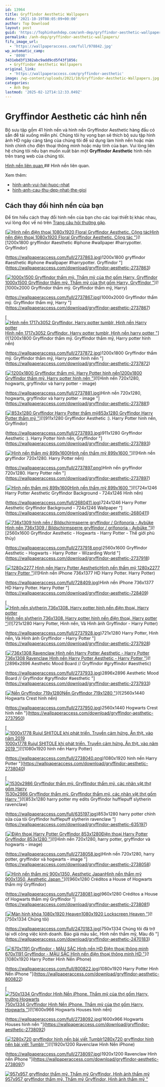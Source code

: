 ```yaml
---
id: 13964
title: Gryffindor Aesthetic Wallpapers
date: '2021-10-19T08:05:09+00:00'
author: Top Download
layout: post
guid: 'https://Tophinhanhdep.com/anh-dep/gryffindor-aesthetic-wallpapers/'
permalink: /anh-dep/gryffindor-aesthetic-wallpapers/
fifu_image_url:
  - 'https://wallpaperaccess.com/full/978842.jpg'
wp_automatic_camp:
  - '8098'
3431ebd3f1382abc9add9cd5f43f1856:
  - Gryffindor Aesthetic Wallpapers
original_link:
  - 'https://wallpaperaccess.com/gryffindor-aesthetic'
image: /wp-content/uploads/2021/10/Gryffindor-Aesthetic-Wallpapers.jpg
categories:
  - Ảnh Đẹp
lastmod: '2025-02-12T14:12:33.049Z'
---
```

# Gryffindor Aesthetic các hình nền

Bộ sưu tập gồm 41 hình nền và hình nền Gryffindor Aesthetic hàng đầu có sẵn để tải xuống miễn phí. Chúng tôi hy vọng bạn sẽ thích bộ sưu tập hình ảnh HD ngày càng tăng của chúng tôi để sử dụng làm hình nền hoặc màn hình chính cho điện thoại thông minh hoặc máy tính của bạn. Vui lòng liên hệ chúng tôi nếu bạn muốn xuất bản một **Gryffindor Aesthetic** hình nền trên trang web của chúng tôi.

[Hình nền liên quan ](#related) ## Hình nền liên quan.

   
 Xem thêm:

   
- [hinh-anh-vui-hai-huoc-nhat](https://tophinhanhdep.com/anh-hai-huoc/hinh-anh-vui-hai-huoc-nhat/)
- [hinh-anh-cau-thu-dep-nhat-the-gioi](https://tophinhanhdep.com/anh-dep/hinh-anh-cau-thu-dep-nhat-the-gioi/)

## Cách thay đổi hình nền của bạn

Để tìm hiểu cách thay đổi hình nền của bạn cho các loại thiết bị khác nhau, vui lòng đọc về nó trên [Trang câu hỏi thường gặp](https://tophinhanhdep.com/faq/).

  
[[![Hình nền điện thoại 1080x1920 Floral Gryffindor Aesthetic.  Cộng tác](https://wallpaperaccess.com/full/978842.jpg)Hình nền điện thoại 1080x1920 Floral Gryffindor Aesthetic. Cộng tác "](https://wallpaperaccess.com/download/gryffindor-aesthetic-978842)](![1200x1800 gryffindor #aesthetic #iphone #wallpaper #harrypotter.  Gryffindor)

(https://wallpaperaccess.com/full/2737863.jpg)1200x1800 gryffindor #aesthetic #iphone #wallpaper #harrypotter. Gryffindor "](https://wallpaperaccess.com/download/gryffindor-aesthetic-2737863)

[[![1000x1500 Gryffindor thẩm mỹ.  Thẩm mỹ của thợ gốm Harry, Gryffindor](https://wallpaperaccess.com/full/2737866.jpg)1000x1500 Gryffindor thẩm mỹ. Thẩm mỹ của thợ gốm Harry, Gryffindor "](https://wallpaperaccess.com/download/gryffindor-aesthetic-2737866)](![1000x2000 Gryffindor thẩm mỹ.  Gryffindor thẩm mỹ, Harry)

(https://wallpaperaccess.com/full/2737867.jpg)1000x2000 Gryffindor thẩm mỹ. Gryffindor thẩm mỹ, Harry "](https://wallpaperaccess.com/download/gryffindor-aesthetic-2737867)

[[![Hình nền 1717x3052 Gryffindor.  Harry potter tumblr, Hình nền Harry potter](https://wallpaperaccess.com/full/2737869.jpg)Hình nền 1717x3052 Gryffindor. Harry potter tumblr, Hình nền harry potter "](https://wallpaperaccess.com/download/gryffindor-aesthetic-2737869)](![1200x1800 Gryffindor thẩm mỹ.  Gryffindor thẩm mỹ, Harry potter hình nền)

(https://wallpaperaccess.com/full/2737872.jpg)1200x1800 Gryffindor thẩm mỹ. Gryffindor thẩm mỹ, Harry potter hình nền "](https://wallpaperaccess.com/download/gryffindor-aesthetic-2737872)

[[![1200x1800 Gryffindor thẩm mỹ.  Harry Potter hình nền](https://wallpaperaccess.com/full/2737876.jpg)1200x1800 Gryffindor thẩm mỹ. Harry potter hình nền "](https://wallpaperaccess.com/download/gryffindor-aesthetic-2737876)](![Hình nền 720x1280, hogwarts, gryffindor và harry potter - image)

(https://wallpaperaccess.com/full/2737881.jpg)Hình nền 720x1280, hogwarts, gryffindor và harry potter - image "](https://wallpaperaccess.com/download/gryffindor-aesthetic-2737881)

[[![853x1280 Gryffindor Harry Potter thẩm mỹ](https://wallpaperaccess.com/full/2737888.jpg)853x1280 Gryffindor Harry Potter thẩm mỹ "](https://wallpaperaccess.com/download/gryffindor-aesthetic-2737888)](![911x1280 Gryffindor Aesthetic :).  Harry Potter hình nền, Gryffindor)

(https://wallpaperaccess.com/full/2737893.jpg)911x1280 Gryffindor Aesthetic :). Harry Potter hình nền, Gryffindor "](https://wallpaperaccess.com/download/gryffindor-aesthetic-2737893)

[[![Hình nền thẩm mỹ 899x1600](https://wallpaperaccess.com/full/2737896.jpg)Hình nền thẩm mỹ 899x1600 "](https://wallpaperaccess.com/download/gryffindor-aesthetic-2737896)](![Hình nền gryffindor 720x1280.  Harry Potter nền)

(https://wallpaperaccess.com/full/2737897.png)Hình nền gryffindor 720x1280. Harry Potter nền "](https://wallpaperaccess.com/download/gryffindor-aesthetic-2737897)

[[![Hình nền thẩm mỹ 899x1600](https://wallpaperaccess.com/full/2737914.jpg)Hình nền thẩm mỹ 899x1600 "](https://wallpaperaccess.com/download/gryffindor-aesthetic-2737914)](![724x1246 Harry Potter Aesthetic Gryffindor Background - 724x1246 Hình nền)

(https://wallpaperaccess.com/full/2680411.jpg)724x1246 Harry Potter Aesthetic Gryffindor Background - 724x1246 Wallpaper "](https://wallpaperaccess.com/download/gryffindor-aesthetic-2680411)

[[![736x1309 hình nền / Bildschirmsperre gryffindor / Grifonoria - Aybüke](https://wallpaperaccess.com/full/2737916.jpg)Hình nền 736x1309 / Bildschirmsperre gryffindor / grifonoria - Aybüke "](https://wallpaperaccess.com/download/gryffindor-aesthetic-2737916)](![2560x1600 Gryffindor Aesthetic - Hogwarts - Harry Potter - Thế giới phù thủy)

(https://wallpaperaccess.com/full/2737918.png)2560x1600 Gryffindor Aesthetic - Hogwarts - Harry Potter - Wizarding World "](https://wallpaperaccess.com/download/gryffindor-aesthetic-2737918)

[[![1280x2277 Hình nền Harry Potter Aesthetic](https://wallpaperaccess.com/full/1362882.jpg)Hình nền thẩm mỹ 1280x2277 Harry Potter "](https://wallpaperaccess.com/download/gryffindor-aesthetic-1362882)](![Hình nền iPhone 736x1377 HD Harry Potter.  Harry Potter)

(https://wallpaperaccess.com/full/728409.jpg)Hình nền iPhone 736x1377 HD Harry Potter. Harry Potter "](https://wallpaperaccess.com/download/gryffindor-aesthetic-728409)

[[![Hình nền slytherin 736x1308.  Harry potter hình nền điện thoại, Harry potter](https://wallpaperaccess.com/full/2737926.jpg)Hình nền slytherin 736x1308. Harry potter hình nền điện thoại, Harry potter "](https://wallpaperaccess.com/download/gryffindor-aesthetic-2737926)](![721x1280 Harry Potter, Hình nền, Và Hình ảnh Gryffindor - Harry Potter)

(https://wallpaperaccess.com/full/2737928.jpg)721x1280 Harry Potter, Hình nền, Và Hình ảnh Gryffindor - Harry Potter "](https://wallpaperaccess.com/download/gryffindor-aesthetic-2737928)

[[![736x1308 Ravenclaw Hình nền Harry Potter Aesthetic - Harry Potter](https://wallpaperaccess.com/full/2737931.jpg)736x1308 Ravenclaw Hình nền Harry Potter Aesthetic - Harry Potter "](https://wallpaperaccess.com/download/gryffindor-aesthetic-2737931)](![2896x2896 Aesthetic Mood Board // Gryffindor #gryffindor #aesthetic)

(https://wallpaperaccess.com/full/2737933.jpg)2896x2896 Aesthetic Mood Board // Gryffindor #gryffindor #aesthetic "](https://wallpaperaccess.com/download/gryffindor-aesthetic-2737933)

[[![Nền Gryffindor 719x1280](https://wallpaperaccess.com/full/2737938.png)Nền Gryffindor 719x1280 "](https://wallpaperaccess.com/download/gryffindor-aesthetic-2737938)](![2560x1440 Hogwarts Crest hình nền)

(https://wallpaperaccess.com/full/2737950.jpg)2560x1440 Hogwarts Crest hình nền "](https://wallpaperaccess.com/download/gryffindor-aesthetic-2737950)

[[![1000x1778 Rujul SHITOLE khi phát triển.  Truyền cảm hứng.  Ăn thịt.  vào năm 2019](https://wallpaperaccess.com/full/1413251.jpg)1000x1778 Rujul SHITOLE khi phát triển. Truyền cảm hứng. Ăn thịt. vào năm 2019 "](https://wallpaperaccess.com/download/gryffindor-aesthetic-1413251)](![1080x1920 hình nền Harry Potter)

(https://wallpaperaccess.com/full/2738040.png)1080x1920 hình nền Harry Potter "](https://wallpaperaccess.com/download/gryffindor-aesthetic-2738040)

[[![1530x2986 Gryffindor thẩm mỹ.  Gryffindor thẩm mỹ, các nhân vật thợ gốm Harry](https://wallpaperaccess.com/full/2738043.jpg)1530x2986 Gryffindor thẩm mỹ. Gryffindor thẩm mỹ, các nhân vật thợ gốm Harry "](https://wallpaperaccess.com/download/gryffindor-aesthetic-2738043)](![853x1280 harry potter my edits Gryffindor hufflepuff slytherin ravenclaw)

(https://wallpaperaccess.com/full/635197.jpg)853x1280 harry potter chỉnh sửa của tôi Gryffindor hufflepuff slytherin ravenclaw "](https://wallpaperaccess.com/download/gryffindor-aesthetic-635197)

[[![Điện thoại Harry Potter Gryffindor 853x1280](https://wallpaperaccess.com/full/2738055.jpg)Điện thoại Harry Potter Gryffindor 853x1280 "](https://wallpaperaccess.com/download/gryffindor-aesthetic-2738055)](![Hình nền 720x1280, harry potter, gryffindor và hogwarts - image)

(https://wallpaperaccess.com/full/2738058.jpg)Hình nền 720x1280, harry potter, gryffindor và hogwarts - image "](https://wallpaperaccess.com/download/gryffindor-aesthetic-2738058)

[[![Hình nền thẩm mỹ 900x1350, Aesthetic Japan](https://wallpaperaccess.com/full/2738062.jpg)Hình nền thẩm mỹ 900x1350, Aesthetic Japan "](https://wallpaperaccess.com/download/gryffindor-aesthetic-2738062)](![960x1280 Créditos a House of Hogwarts thẩm mỹ Gryffindor)

(https://wallpaperaccess.com/full/2738081.jpg)960x1280 Créditos a House of Hogwarts thẩm mỹ Gryffindor "](https://wallpaperaccess.com/download/gryffindor-aesthetic-2738081)

[[![Màn hình khóa 1080x1920 Heaven](https://wallpaperaccess.com/full/2738086.jpg)1080x1920 Lockscreen Heaven "](https://wallpaperaccess.com/download/gryffindor-aesthetic-2738086)](![750x1334 Chúng tôi)

(https://wallpaperaccess.com/full/2470183.jpg)750x1334 Chúng tôi đã trở lại với công việc kinh doanh. Báo giá màu sắc, Hình nền thẩm mỹ, Màu đỏ "](https://wallpaperaccess.com/download/gryffindor-aesthetic-2470183)

[[![670x1191 Gryffindor - MÀU SẮC Hình nền HD Điện thoại thông minh](https://wallpaperaccess.com/full/468432.jpg)670x1191 Gryffindor - MÀU SẮC Hình nền điện thoại thông minh HD "](https://wallpaperaccess.com/download/gryffindor-aesthetic-468432)](![1080x1920 Harry Potter Hình Nền iPhone)

(https://wallpaperaccess.com/full/800822.jpg)1080x1920 Harry Potter Hình Nền iPhone "](https://wallpaperaccess.com/download/gryffindor-aesthetic-800822)

[[![750x1334 Gryffindor Hình Nền iPhone.  Thẩm mỹ của thợ gốm Harry, trường Hogwarts](https://wallpaperaccess.com/full/635576.jpg)750x1334 Gryffindor Hình Nền iPhone. Thẩm mỹ của thợ gốm Harry, Hogwarts "](https://wallpaperaccess.com/download/gryffindor-aesthetic-635576)](![1600x966 Hogwarts Houses hình nền)

(https://wallpaperaccess.com/full/2738092.jpg)1600x966 Hogwarts Houses hình nền "](https://wallpaperaccess.com/download/gryffindor-aesthetic-2738092)

[[![1280x720 gryffindor hình nền bài viết Tumblr](https://wallpaperaccess.com/full/2738095.png)1280x720 gryffindor hình nền bài viết Tumblr "](https://wallpaperaccess.com/download/gryffindor-aesthetic-2738095)](![1920x1200 Ravenclaw Hình Nền iPhone)

(https://wallpaperaccess.com/full/2738097.jpg)1920x1200 Ravenclaw Hình nền iPhone "](https://wallpaperaccess.com/download/gryffindor-aesthetic-2738097)

[![957x957 gryffindor thẩm mỹ.  Thẩm mỹ Gryffindor, Hình ảnh thẩm mỹ](https://wallpaperaccess.com/full/2738108.jpg)957x957 gryffindor thẩm mỹ. Thẩm mỹ Gryffindor, Hình ảnh thẩm mỹ "](https://wallpaperaccess.com/download/gryffindor-aesthetic-2738108)
